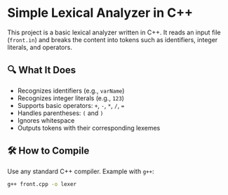 # Simple Lexical Analyzer in C++

This project is a basic lexical analyzer written in C++. It reads an input file (`front.in`) and breaks the content into tokens such as identifiers, integer literals, and operators.

## 🔍 What It Does

- Recognizes identifiers (e.g., `varName`)
- Recognizes integer literals (e.g., `123`)
- Supports basic operators: `+`, `-`, `*`, `/`, `=`
- Handles parentheses: `(` and `)`
- Ignores whitespace
- Outputs tokens with their corresponding lexemes

## 🛠 How to Compile

Use any standard C++ compiler. Example with `g++`:

```bash
g++ front.cpp -o lexer
